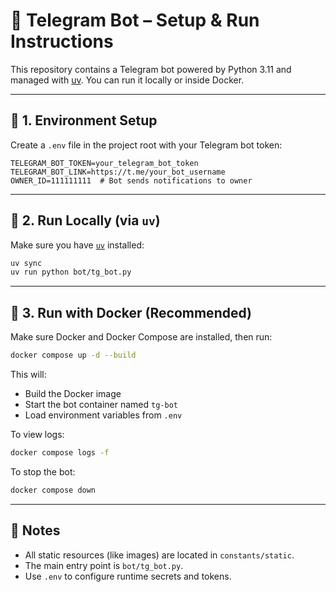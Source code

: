 # 🤖 Telegram Bot – Setup & Run Instructions

This repository contains a Telegram bot powered by Python 3.11 and managed with [uv](https://github.com/astral-sh/uv). You can run it locally or inside Docker.

---

## 🔐 1. Environment Setup

Create a `.env` file in the project root with your Telegram bot token:

```env
TELEGRAM_BOT_TOKEN=your_telegram_bot_token
TELEGRAM_BOT_LINK=https://t.me/your_bot_username
OWNER_ID=111111111  # Bot sends notifications to owner
```

---

## 🚀 2. Run Locally (via `uv`)

Make sure you have [`uv`](https://github.com/astral-sh/uv) installed:

```bash
uv sync
uv run python bot/tg_bot.py
```

---

## 🐳 3. Run with Docker (Recommended)

Make sure Docker and Docker Compose are installed, then run:

```bash
docker compose up -d --build
```

This will:

- Build the Docker image
- Start the bot container named `tg-bot`
- Load environment variables from `.env`

To view logs:

```bash
docker compose logs -f
```

To stop the bot:

```bash
docker compose down
```

---

## 📝 Notes

- All static resources (like images) are located in `constants/static`.
- The main entry point is `bot/tg_bot.py`.
- Use `.env` to configure runtime secrets and tokens.
